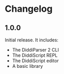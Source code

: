 # Changelog

## 1.0.0

Initial release. It includes:

- The DiddiParser 2 CLI
- The DiddiScript REPL
- The DiddiScript editor
- A basic library
